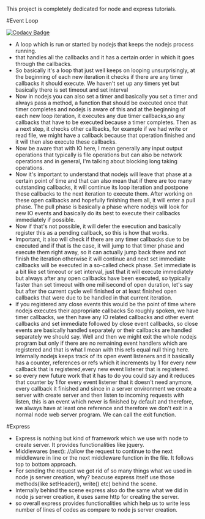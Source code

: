 This project is completely dedicated for node and express tutorials.

#Event Loop

[![Codacy Badge](https://api.codacy.com/project/badge/Grade/3e263f422de24ba389e35fa32d10ca6d)](https://app.codacy.com/app/vksingh26/NodeTutorial?utm_source=github.com&utm_medium=referral&utm_content=vksingh26/NodeTutorial&utm_campaign=Badge_Grade_Settings)

* A loop which is run or started by nodejs that keeps the nodejs process running.
* that handles all the callbacks and it has a certain order in which it goes through the callbacks.
* So basically it's a loop that just well keeps on looping unsurprisingly, at the beginning of each new iteration    it checks if there are any timer callbacks it should execute. We haven't set up any timers yet but basically       there is set timeout and set interval
* Now in nodejs you can also set a timer and basically you set a timer and always pass a method, a function that     should be executed once that timer completes and nodejs is aware of this and at the beginning of each new loop     iteration, it executes any due timer callbacks,so any callbacks that have to be executed because a timer           completes. Then as a next step, it checks other callbacks, for example if we had write or read file, we might      have  a callback because that operation finished and it will then also execute these callbacks.
* Now be aware that with IO here, I mean generally any input output operations that typically is file operations     but can also be network operations and in general, I'm talking about blocking long taking operations.
* Now it's important to understand that nodejs will leave that phase at a certain point of time and that can also    mean that if there are too many outstanding callbacks, it will continue its loop iteration and postpone these      callbacks to the next iteration to execute them. After working on these open callbacks and hopefully finishing     them all, it will enter a pull phase. The pull phase is basically a phase where nodejs will look for new IO        events and basically do its best to execute their callbacks immediately if possible.
* Now if that's not possible, it will defer the execution and basically register this as a pending callback, so      this is how that works.
* Important, it also will check if there are any timer callbacks due to be executed and if that is the case, it      will jump to that timer phase and execute them right away, so it can actually jump back there and not finish the   iteration otherwise it will continue and next set immediate callbacks will be executed in a so-called check        phase. Set immediate is a bit like set timeout or set interval, just that it will execute immediately but always   after any open callbacks have been executed, so typically faster than set timeout with one millisecond of open     duration, let's say but after the current cycle well finished or at least finished open callbacks that were due    to be handled in that current iteration.
* if you registered any close events this would be the point of time where nodejs executes their appropriate         callbacks So roughly spoken, we have timer callbacks, we then have any IO related callbacks and other event        callbacks and set immediate followed by close event callbacks, so close events are basically handled separately    or their callbacks are handled separately we should say. Well and then we might exit the whole nodejs program      but only if there are no remaining event handlers which are registered and that is what I mean with this refs      equal null thing here. Internally nodejs keeps track of its open event listeners and it basically has a counter,   references or refs which it increments by 1 for every new callback that is registered,every new event listener     that is registered.
* so every new future work that it has to do you could say and it reduces that counter by 1 for every event         listener that it doesn't need anymore, every callback it finished and since in a server environment we create a    server with create server and then listen to incoming requests with listen, this is an event which never is        finished by default and therefore, we always have at least one reference and therefore we don't exit in a normal   node web server program. We can call the exit function.

#Express 
* Express is nothing but kind of framework which we use with node to create server. It provides                      functionalities like jquery.
* Middlewares (next): //allow the request to continue to the next middleware in line or the next middleware          function in the file. It follows top to bottom approach.
* For sending the request we got rid of so many things what we used in node js server creation, why? beacuse         express itself use those methods(like setHeader(), write() etc) behind the scene.
* Internally behind the scene express also do the same what we did in node js server creation, it uses same          http for creating the server.
* so overall express  provides functionalities which help us to write less number of lines of codes as compare to    node js server creation.
